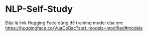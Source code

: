 # NLP-Self-Study
Đây là link Hugging Face dùng để training model của em:
https://huggingface.co/VuaCoBac?sort_models=modified#models
